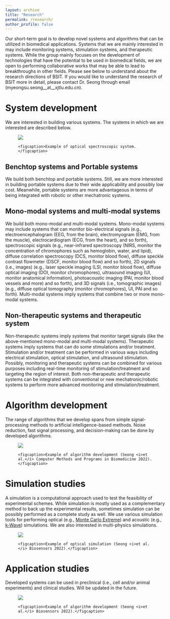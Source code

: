 ```yaml
---
layout: archive
title: "Research"
permalink: /research/
author_profile: false
---
```


Our short-term goal is to develop novel systems and algorithms that can be utilized in biomedical applications. Systems that we are mainly interested in may include monitoring systems, stimulation systems, and therapeutic systems. While the group mainly focuses on the development of technologies that have the potential to be used in biomedical fields, we are open to performing collaborative works that may be able to lead to breakthroughs in other fields. Please see below to understand about the research directions of BSIT. If you would like to understand the research of BSIT more in detail, please contact Dr. Seong through email (myeongsu.seong__at__xjtlu.edu.cn).   

System development
======
We are interested in building various systems. The systems in which we are interested are described below.
<figure>
    <img src="https://myeongsuseong.github.io/images/systemExample.jpg" style="max-width: 50%;"/>

    <figcaption>Example of optical spectroscopic system.</figcaption>
</figure>



Benchtop systems and Portable systems
------
We build both benchtop and portable systems. Still, we are more interested in building portable systems due to their wide applicability and possibly low cost. Meanwhile, portable systems are more advantageous in terms of being integrated with robotic or other mechatronic systems.

Mono-modal systems and multi-modal systems
------
We build both mono-modal and multi-modal systems. Mono-modal systems may include systems that can monitor bio-electrical signals (e.g., electroencephalogram (EEG, from the brain), electromyogram (EMG, from the muscle), electrocardiogram (ECG, from the heart), and so forth), spectroscopic signals (e.g., near-infrared spectroscopy (NIRS, monitor the concentration of chromophores such as hemoglobin, water, and lipid), diffuse correlation spectroscopy (DCS, monitor blood flow), diffuse speckle contrast flowmeter (DSCF, monitor blood flow) and so forth), 2D signals (i.e., images) (e.g., laser speckle imaging (LSI, monitor blood flow), diffuse optical imaging (DOI, monitor chromophores), ultrasound imaging (UI, monitor anatomical information), photoacoustic imaging (PAI, monitor blood vessels and more) and so forth), and 3D signals (i.e., tomographic images) (e.g., diffuse optical tomography (monitor chromophores), UI, PAI and so forth). Multi-modal systems imply systems that combine two or more mono-modal systems.

Non-therapeutic systems and therapeutic system
------
Non-therapeutic systems imply systems that monitor target signals (like the above-mentioned mono-modal and multi-modal systems). Therapeutic systems imply systems that can do some stimulations and/or treatment. Stimulation and/or treatment can be performed in various ways including electrical stimulation, optical stimulation, and ultrasound stimulation. Possibly, monitoring and therapeutic systems can be combined for various purposes including real-time monitoring of stimulation/treatment and targeting the region of interest. Both non-therapeutic and therapeutic systems can be integrated with conventional or new mechatronic/robotic systems to perform more advanced monitoring and stimulation/treatment.


Algorithm development
======
The range of algorithms that we develop spans from simple signal-processing methods to artificial intelligence-based methods. Noise reduction, fast signal processing, and decision-making can be done by developed algorithms.


<figure>
    <img src="https://myeongsuseong.github.io/images/sigProcssingExample.png" style="max-width: 75%;"/>

    <figcaption>Example of algorithm development (Seong <i>et al.</i> Computer Methods and Programs in Biomedicine 2022).</figcaption>
</figure>


Simulation studies
======
A simulation is a computational approach used to test the feasibility of experimental schemes. While simulation is mostly used as a complementary method to back up the experimental results, sometimes simulation can be possibly performed as a complete study as well. We use various simulation tools for performing optical (e.g., [Monte Carlo Extreme](https://mcx.space)) and acoustic (e.g., [k-Wave](https://kwave.org)) simulations. We are also interested in multi-physics simulations.

<figure>
    <img src="https://myeongsuseong.github.io/images/simulationExample.png" style="max-width: 60%;"/>

    <figcaption>Example of optical simulation (Seong <i>et al.</i> Biosensors 2022).</figcaption>
</figure>


Application studies
======
Developed systems can be used in preclinical (i.e., cell and/or animal experiments) and clinical studies. Will be updated in the future.

<figure>
    <img src="https://myeongsuseong.github.io/images/applicationExample.png" style="max-width: 55%;"/>

    <figcaption>Example of algorithm development (Seong <i>et al.</i> Biosensors 2022).</figcaption>
</figure>
